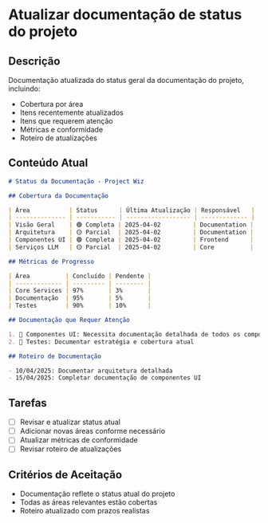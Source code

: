 # Atualizar documentação de status do projeto

## Descrição

Documentação atualizada do status geral da documentação do projeto, incluindo:

- Cobertura por área
- Itens recentemente atualizados
- Itens que requerem atenção
- Métricas e conformidade
- Roteiro de atualizações

## Conteúdo Atual

```markdown
# Status da Documentação - Project Wiz

## Cobertura da Documentação

| Área           | Status      | Última Atualização | Responsável   |
| -------------- | ----------- | ------------------ | ------------- |
| Visão Geral    | 🟢 Completa | 2025-04-02         | Documentation |
| Arquitetura    | 🟡 Parcial  | 2025-04-02         | Documentation |
| Componentes UI | 🟢 Completa | 2025-04-02         | Frontend      |
| Serviços LLM   | 🟡 Parcial  | 2025-04-02         | Core          |

## Métricas de Progresso

| Área          | Concluído | Pendente |
| ------------- | --------- | -------- |
| Core Services | 97%       | 3%       |
| Documentação  | 95%       | 5%       |
| Testes        | 90%       | 10%      |

## Documentação que Requer Atenção

1. 🔴 Componentes UI: Necessita documentação detalhada de todos os componentes
2. 🔴 Testes: Documentar estratégia e cobertura atual

## Roteiro de Documentação

- 10/04/2025: Documentar arquitetura detalhada
- 15/04/2025: Completar documentação de componentes UI
```

## Tarefas

- [ ] Revisar e atualizar status atual
- [ ] Adicionar novas áreas conforme necessário
- [ ] Atualizar métricas de conformidade
- [ ] Revisar roteiro de atualizações

## Critérios de Aceitação

- Documentação reflete o status atual do projeto
- Todas as áreas relevantes estão cobertas
- Roteiro atualizado com prazos realistas
